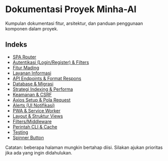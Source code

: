 # Dokumentasi Proyek Minha-AI

Kumpulan dokumentasi fitur, arsitektur, dan panduan penggunaan komponen dalam proyek.

## Indeks

- [SPA Router](./spa.md)
- [Autentikasi (Login/Register) & Filters](./auth.md)
- [Fitur Mading](./mading.md)
- [Layanan Informasi](./layanan.md)
- [API Endpoints & Format Respons](./api.md)
- [Database & Migrasi](./database_migrasi.md)
- [Strategi Indexing & Performa](./indexing.md)
- [Keamanan & CSRF](./security_csrf.md)
- [Axios Setup & Pola Request](./axios.md)
- [Alerts (UI Notifikasi)](./alerts.md)
- [PWA & Service Worker](./pwa.md)
- [Layout & Struktur Views](./layout_views.md)
- [Filters/Middleware](./filters.md)
- [Perintah CLI & Cache](./cli_cache.md)
- [Testing](./testing.md)
- [Spinner Button](./spinner_button.md)

Catatan: beberapa halaman mungkin bertahap diisi. Silakan ajukan prioritas jika ada yang ingin didahulukan.
